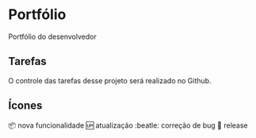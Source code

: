 # Portfólio
Portfólio do desenvolvedor

## Tarefas
O controle das tarefas desse projeto será realizado no Github.

## Ícones

:package: nova funcionalidade
:up: atualização
:beatle: correção de bug
:checkered_flag: release